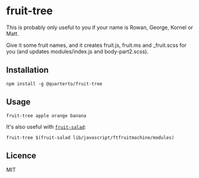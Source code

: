 fruit-tree
==========

This is probably only useful to you if your name is Rowan, George, Kornel or Matt.

Give it some fruit names, and it creates fruit.js, fruit.ms and _fruit.scss for you (and updates modules/index.js and body-part2.scss).

Installation
------------

`npm install -g @quarterto/fruit-tree`

Usage
-----

`fruit-tree apple orange banana`

It's also useful with [`fruit-salad`](https://github.com/quarterto/fruit-salad):

`fruit-tree $(fruit-salad lib/javascript/ftfruitmachine/modules)`

Licence
-------

MIT
